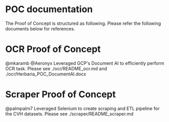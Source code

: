 # POC documentation
The Proof of Concept is structured as following. Please refer the following documents below for references.

# OCR Proof of Concept
@mkaramb
@Aeronyx
Leveraged GCP's Document AI to efficiently perform OCR task.
Please see ./ocr/README_ocr.md and ./ocr/Herbaria_POC_DocumentAI.docx

# Scraper Proof of Concept
@palmpalm7
Leveraged Selenium to create scraping and ETL pipeline for the CVH datasets.
Please see ./scraper/README_scraper.md 
